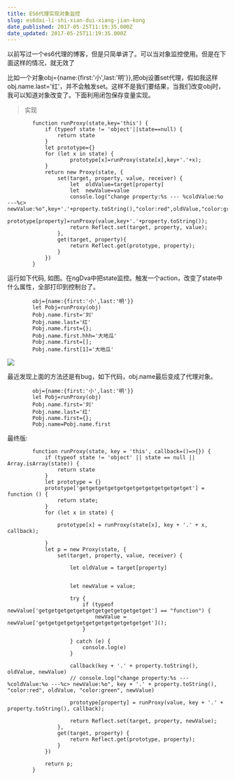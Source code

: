 ```yaml
---
title: ES6代理实现对象监控
slug: es6dai-li-shi-xian-dui-xiang-jian-kong
date_published: 2017-05-25T11:19:35.000Z
date_updated: 2017-05-25T11:19:35.000Z
---
```


以前写过一个es6代理的博客，但是只简单讲了。可以当对象监控使用。但是在下面这样的情况，就无效了

比如一个对象obj={name:{first:'小',last:'明'}},把obj设置set代理，假如我这样obj.name.last='红'，并不会触发set。这样不是我们要结果，当我们改变obj时，我可以知道对象改变了。下面利用闭包保存变量实现。

> 实现

            function runProxy(state,key='this') {
                if (typeof state != 'object'||state==null) {
                    return state
                }
                let prototype={}
                for (let x in state) {
                        prototype[x]=runProxy(state[x],key+'.'+x);
                }
                return new Proxy(state, {
                    set(target, property, value, receiver) {
                        let  oldValue=target[property]
                        let  newValue=value
                        console.log("change property:%s --- %coldValue:%o ---%c> newValue:%o",key+'.'+property.toString(),"color:red",oldValue,"color:green",newValue)
                        prototype[property]=runProxy(value,key+'.'+property.toString());
                        return Reflect.set(target, property, value);
                    },
                    get(target, property){
                        return Reflect.get(prototype, property);
                    }
                })
            }
    

运行如下代码, 如图。在ngDva中把state监控。触发一个action，改变了state中什么属性，全部打印到控制台了。

            obj={name:{first:'小',last:'明'}}
            let Pobj=runProxy(obj)
            Pobj.name.first='刘'
            Pobj.name.last='红'
            Pobj.name.first={};
            Pobj.name.first.hhh='大地瓜'
            Pobj.name.first=[];
            Pobj.name.first[1]='大地瓜'
    

![](/content/images/2017/05/QQ--20170523193406.png)

最近发现上面的方法还是有bug，如下代码，obj.name最后变成了代理对象。

            obj={name:{first:'小',last:'明'}}
            let Pobj=runProxy(obj)
            Pobj.name.first='刘'
            Pobj.name.last='红'
            Pobj.name.first={};
            Pobj.name=Pobj.name.first
    

最终版:

            function runProxy(state, key = 'this', callback=()=>{}) {
                if (typeof state != 'object' || state == null || Array.isArray(state)) {
                    return state
                }
                let prototype = {}
                prototype['getgetgetgetgetgetgetgetgetgetgetget'] = function () {
                    return state;
                }
                for (let x in state) {
    
                    prototype[x] = runProxy(state[x], key + '.' + x, callback);
    
                }
                let p = new Proxy(state, {
                    set(target, property, value, receiver) {
    
                        let oldValue = target[property]
    
    
                        let newValue = value;
    
                        try {
                            if (typeof newValue['getgetgetgetgetgetgetgetgetgetgetget'] == "function") {
                                newValue = newValue['getgetgetgetgetgetgetgetgetgetgetget']();
                            }
    
                        } catch (e) {
                            console.log(e)
                        }
    
                        callback(key + '.' + property.toString(), oldValue, newValue)
                        // console.log("change property:%s --- %coldValue:%o ---%c> newValue:%o", key + '.' + property.toString(), "color:red", oldValue, "color:green", newValue)
    
                        prototype[property] = runProxy(value, key + '.' + property.toString(), callback);
    
                        return Reflect.set(target, property, newValue);
                    },
                    get(target, property) {
                        return Reflect.get(prototype, property);
                    }
                })
    
                return p;
            }
    
